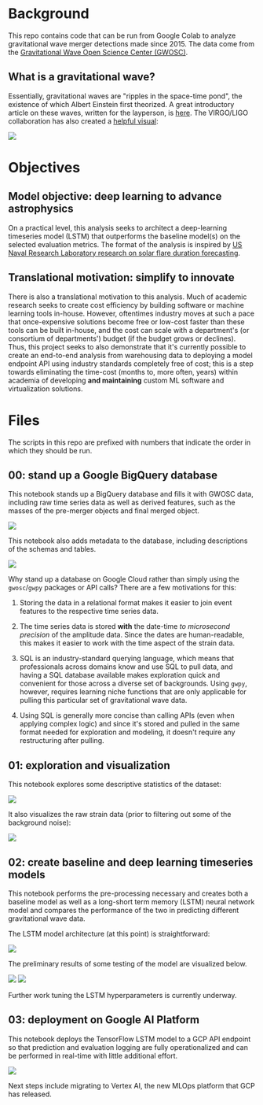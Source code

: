 # Background

This repo contains code that can be run from Google Colab to analyze gravitational wave merger detections made since 2015. The data come from the [Gravitational Wave Open Science Center (GWOSC)](https://www.gw-openscience.org/).

## What is a gravitational wave?

Essentially, gravitational waves are "ripples in the space-time pond", the existence of which Albert Einstein first theorized. A great introductory article on these waves, written for the layperson, is [here](https://spaceplace.nasa.gov/gravitational-waves/en/). The VIRGO/LIGO collaboration has also created a [helpful visual](https://www.youtube.com/watch?v=zLAmF0H-FTM):

![](img/grav_waves_fst.gif)

# Objectives

## Model objective: deep learning to advance astrophysics
On a practical level, this analysis seeks to architect a deep-learning timeseries model (LSTM) that outperforms the baseline model(s) on the selected evaluation metrics. The format of the analysis is inspired by [US Naval Research Laboratory research on solar flare duration forecasting](https://github.com/USNavalResearchLaboratory/flare_duration_forecasting).

## Translational motivation: simplify to innovate
There is also a translational motivation to this analysis. Much of academic research seeks to create cost efficiency by building software or machine learning tools in-house. However, oftentimes industry moves at such a pace that once-expensive solutions become free or low-cost faster than these tools can be built in-house, and the cost can scale with a department's (or consortium of departments') budget (if the budget grows or declines). Thus, this project seeks to also demonstrate that it's currently possible to create an end-to-end analysis from warehousing data to deploying a model endpoint API using industry standards completely free of cost; this is a step towards eliminating the time-cost (months to, more often, years) within academia of developing **and maintaining** custom ML software and virtualization solutions.

# Files

The scripts in this repo are prefixed with numbers that indicate the order in which they should be run.

## 00: stand up a Google BigQuery database

This notebook stands up a BigQuery database and fills it with GWOSC data, including raw time series data as well as derived features, such as the masses of the pre-merger objects and final merged object.

![](img/gbq_q.png)

This notebook also adds metadata to the database, including descriptions of the schemas and tables.

![](img/gbq_desc.png)

Why stand up a database on Google Cloud rather than simply using the `gwosc`/`gwpy` packages or API calls? There are a few motivations for this:

1. Storing the data in a relational format makes it easier to join event features to the respective time series data.

2. The time series data is stored **with** the date-time *to microsecond precision* of the amplitude data. Since the dates are human-readable, this makes it easier to work with the time aspect of the strain data. 

3. SQL is an industry-standard querying language, which means that professionals across domains know and use SQL to pull data, and having a SQL database available makes exploration quick and convenient for those across a diverse set of backgrounds. Using `gwpy`, however, requires learning niche functions that are only applicable for pulling this particular set of gravitational wave data.

4. Using SQL is generally more concise than calling APIs (even when applying complex logic) and since it's stored and pulled in the same format needed for exploration and modeling, it doesn't require any restructuring after pulling.

## 01: exploration and visualization

This notebook explores some descriptive statistics of the dataset:

![](img/01_final_masses.png)

It also visualizes the raw strain data (prior to filtering out some of the background noise):

![](img/01_timeseries.png)

## 02: create baseline and deep learning timeseries models

This notebook performs the pre-processing necessary and creates both a baseline model as well as a long-short term memory (LSTM) neural network model and compares the performance of the two in predicting different gravitational wave data.

The LSTM model architecture (at this point) is straightforward:

![](img/02_lstm_struct.png)

The preliminary results of some testing of the model are visualized below.

![](img/02_resids_10ep.png)
![](img/02_resids_20ep.png)

Further work tuning the LSTM hyperparameters is currently underway.

## 03: deployment on Google AI Platform

This notebook deploys the TensorFlow LSTM model to a GCP API endpoint so that prediction and evaluation logging are fully operationalized and can be performed in real-time with little additional effort.

![](img/03_api_endpt.png)

Next steps include migrating to Vertex AI, the new MLOps platform that GCP has released.